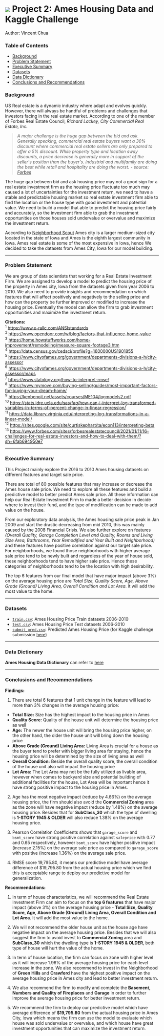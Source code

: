 # ![](https://ga-dash.s3.amazonaws.com/production/assets/logo-9f88ae6c9c3871690e33280fcf557f33.png) Project 2: Ames Housing Data and Kaggle Challenge

Author: Vincent Chua

### Table of Contents
* [Background](#Background)
* [Problem Statement](#Problem-Statement)
* [Executive Summary](#Executive-Summary)
* [Datasets](#Datasets)
* [Data Dictionary](#Data-Dictionary)
* [Conclusions and Recommendations](#Conclusions-and-Recommendations)

### Background

US Real estate is a dynamic industry where adapt and evolves quickly. However, there will always be handful of problems and challenges that investors facing in the real estate market. According to one of the member of Forbes Real Estate Council, *Richard Lackey, City Commercial Real Estate, Inc.*
> *A major challenge is the huge gap between the bid and ask. Generally speaking, commercial real estate buyers want a 30% discount where commercial real estate sellers are only prepared to offer a 5% discount. While property type and location sway discounts, a price decrease is generally more in support of the seller's position than the buyer's. Industrial and multifamily are doing the best while retail and hospitality are doing the worst. - source: [Forbes](https://www.forbes.com/sites/forbesrealestatecouncil/2021/01/11/16-challenges-for-real-estate-investors-and-how-to-deal-with-them/?sh=6fab694950e7)*

The huge gap between bid and ask housing price may not a good sign for a real estate investment firm as the housing price fluctuate too much may caused a lot of uncertainties for the investment return, we need to have a stable and predictable housing market so real estate investment firm able to find the location or the house type with good investment and potential value. We need to build a model that able to predict the housing price fairly and accurately, so the investment firm able to grab the investment opportunities on those houses sold undervalue or overvalue and maximize the investment return.

According to [Neighborhood Scout](https://www.neighborhoodscout.com/ia/ames) Ames city is a larger medium-sized city located in the state of Iowa and Ames is the eighth largest community in Iowa. Ames real estate is some of the most expensive in Iowa, hence We decided to take the datasets from Ames City, Iowa for our model building.

---
### Problem Statement

We are group of data scientists that working for a Real Estate Investment Firm. We are assigned to develop a model to predict the housing price of the property in Ames city, Iowa from the datasets given from year 2006 to 2010. We also need to provide insights and recommendation on which features that will affect positively and negatively to the selling price and how can the  property be further improved or modified to increase the housing price. Eventually the model can allow the firm to grab investment opportunities and maximize the investment return.

**Citations:**\
<sup>1</sup> https://www.e-rallc.com/ANSIstandards  
<sup>2</sup> https://www.opendoor.com/w/blog/factors-that-influence-home-value  
<sup>3</sup> https://home.howstuffworks.com/home-improvement/remodeling/measure-square-footage3.htm  
<sup>4</sup> https://data.census.gov/cedsci/profile?g=1600000US1901855  
<sup>5</sup> https://www.cityofames.org/government/departments-divisions-a-h/city-assessor  
<sup>6</sup> https://www.cityofames.org/government/departments-divisions-a-h/city-assessor/maps  
<sup>7</sup> https://www.statology.org/how-to-interpret-rmse/  
<sup>8</sup> https://www.mymove.com/buying-selling/guides/most-important-factors-for-buying-your-dream-home/  
<sup>9</sup> https://kenbenoit.net/assets/courses/ME104/logmodels2.pdf  
<sup>10</sup> https://stats.idre.ucla.edu/sas/faq/how-can-i-interpret-log-transformed-variables-in-terms-of-percent-change-in-linear-regression/    
<sup>11</sup> https://data.library.virginia.edu/interpreting-log-transformations-in-a-linear-model/  
<sup>12</sup> https://sites.google.com/site/curtiskephart/ta/econ113/interpreting-beta  
<sup>13</sup> https://www.forbes.com/sites/forbesrealestatecouncil/2021/01/11/16-challenges-for-real-estate-investors-and-how-to-deal-with-them/?sh=6fab694950e7

---

### Executive Summary

This Project mainly explore the 2016 to 2010 Ames housing datasets on different features and target sale price.

There are total of 80 possible features that may increase or decrease the Ames house sale price. We need to explore all these features and build a predictive model to better predict Ames sale price. All these information can help our Real Estate Investment Firm to made a better decision in decide where to invest their fund, and the type of modification can be made to add value on the house.

From our exploratory data analysis, the Ames housing sale price peak in Jan 2009 and start the drastic decreasing from mid 2010, this was mainly caused by the 2008 Financial Crisis. We also further explore on features *(Overall Quality, Garage Completion Level and Quality, Rooms and Living Size Area, Bathrooms, Year Remodified and Year Built and Neighborhood)* and these features have positive correlation against our target sale price. For neighborhoods, we found those neighborhoods with higher average sale price tend to be newly built and regardless of the year of house sold, these neighborhoods tend to have higher sale price. Hence these categories of neighborhoods tend to be the location with high desirability.

The top 6 features from our final model that have major impact (above 3%) on the average housing price are *Total Size, Quality Score, Age, Above Grade (Ground) Living Area, Overall Condition and Lot Area*. It will add the most value to the home.

---
### Datasets

* [`train.csv`](../datasets/train.csv): Ames Housing Price Train datasets 2006-2010
* [`test.csv`](../datasets/test.csv): Ames Housing Price Test datasets 2006-2010
* [`submit_pred.csv`](../datasets/submit_pred.csv): Predicted Ames Housing Price (for Kaggle challenge submission [here](https://www.kaggle.com/c/dsi-us-11-project-2-regression-challenge))


---
### Data Dictionary

**Ames Housing Data Dictionary** can refer to [here](https://web.archive.org/web/20201203235151/http://jse.amstat.org/v19n3/Decock/DataDocumentation.txt)

---

### Conclusions and Recommendations

**Findings:**

1) There are total 6 features that 1 unit change in the feature will lead to more than 3% changes in the average housing price:
- **Total Size:** Size has the highest impact to the housing price in Ames
- **Quality Score:** Quality of the house unit will determine the housing price as well
- **Age:** The newer the house unit will bring the housing price higher, on the other hand, the older the house unit will bring down the housing price
- **Above Grade (Ground) Living Area:** Living Area is crucial for a house as the buyer tend to prefer with bigger living area for staying, hence the housing price will be determined by the size of living area as well
- **Overall Condition:** Beside the overall quality score, the overall condition of the house unit also will impact the housing price
- **Lot Area:** The Lot Area may not be the fully utilized as livable area, however when comes to backyard size and potential building of additional facilities for the house, Lot Area will be important hence it have strong positive impact to the housing price in Ames.

2) Age has the most negative impact (reduce by 4.66%) on the average housing price, the firm should also avoid the **Commercial Zoning** area as the zone will have negative impact (reduce by 1.48%) on the average housing price. Besides that for **SubClass_30** which the type of dwelling is **1-STORY 1945 & OLDER** will also reduce 1.38% on the average housing price.

3) Pearson Correlation Coefficients shows that `garage_score` and `bsmt_score` have strong positive correlation against `saleprice` with 0.77 and 0.65 respectively, however `bsmt_score` have higher positive impact (increase 2.15%) on the average sale price as compared to `garage_score` with positive (increase 1.36%) on the average sale price.

4) RMSE score 19,795.80, it means our predictive model have average difference of $19,795.80 from the actual housing price which we find this is acceptable range to deploy our predictive model for generalization.



**Recommendations:**

1) In term of house characteristics, we will recommend the Real Estate Investment Firm can aim to focus on the **top 6 features** that have major impact (above 3%) on the average housing price - **Total Size, Quality Score, Age, Above Grade (Ground) Living Area, Overall Condition and Lot Area**. It will add the most value to the home.

2) We will not recommend the older house unit as the house age have negative impact on the average housing price. Besides that we will also suggest the firm to avoid invest to **Commercial Zoning** area and **SubClass_30** which the dwelling type is **1-STORY 1945 & OLDER**, both type of house will hurt the value of the home.

3) In term of house location, the firm can focus on zone with higher level as it will increase 1.96% of the average housing price for each level increase in the zone. We also recommend to invest in the Neighborhood of **Green Hills** and **Crawford** have the highest positive impact on the average housing price in Ames city and lead to better investment return.

4) We also recommend the firm to modify and complete the **Basement**, **Numbers and Quality of Fireplaces** and **Garage** in order to further improve the average housing price for better investment return.

5) We recommend the firm to deploy our predictive model which have average difference of **$19,795.80** from the actual housing price in Ames City, Iowa which means the firm can use the model to evaluate which house was sold undervalue or overvalue, and which house have great investment opportunities that can maximize the investment return.

